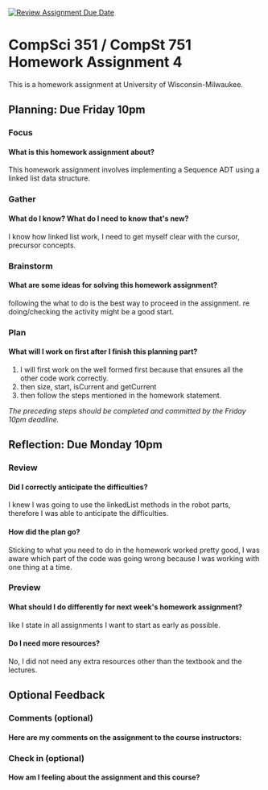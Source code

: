[![Review Assignment Due Date](https://classroom.github.com/assets/deadline-readme-button-24ddc0f5d75046c5622901739e7c5dd533143b0c8e959d652212380cedb1ea36.svg)](https://classroom.github.com/a/4i4l3NG0)
# CompSci 351 / CompSt 751 Homework Assignment 4

This is a homework assignment at University of Wisconsin-Milwaukee.

## Planning: Due Friday 10pm

### Focus

#### What is this homework assignment about?
This homework assignment involves implementing a Sequence ADT using a linked list data structure.

### Gather

#### What do I know?  What do I need to know that's new?
I know how linked list work, I need to get myself clear with the cursor, precursor concepts.

### Brainstorm

#### What are some ideas for solving this homework assignment?
following the what to do is the best way to proceed in the assignment. re doing/checking the activity might be a good start.

### Plan

#### What will I work on first after I finish this planning part?
1. I will first work on the well formed first because that ensures all the other code work correctly.
2. then size, start, isCurrent and getCurrent
3. then follow the steps mentioned in the homework statement.


*The preceding steps should be completed and committed by the
Friday 10pm deadline.*

## Reflection: Due Monday 10pm

### Review

#### Did I correctly anticipate the difficulties?
I knew I was going to use the linkedList methods in the robot parts, therefore I was able to anticipate the difficulties.

#### How did the plan go?
Sticking to what you need to do in the homework worked pretty good, I was aware which part of the code was going wrong because I was working with one thing at a time.
### Preview

#### What should I do differently for next week's homework assignment?
like I state in all assignments I want to start as early as possible.

#### Do I need more resources?
No, I did not need any extra resources other than the textbook and the lectures.

## Optional Feedback

### Comments (optional)

#### Here are my comments on the assignment to the course instructors:

### Check in (optional)

#### How am I feeling about the assignment and this course?
